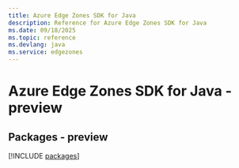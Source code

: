 ```yaml
---
title: Azure Edge Zones SDK for Java
description: Reference for Azure Edge Zones SDK for Java
ms.date: 09/18/2025
ms.topic: reference
ms.devlang: java
ms.service: edgezones
---
```

# Azure Edge Zones SDK for Java - preview
## Packages - preview
[!INCLUDE [packages](edge-zones-index.md)]